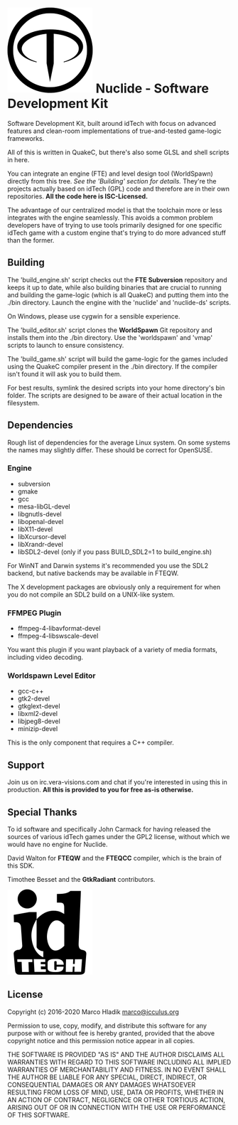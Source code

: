 # ![FTE Logo](doc/fte.svg) Nuclide - Software Development Kit 

Software Development Kit, built around idTech with focus on advanced features and
clean-room implementations of true-and-tested game-logic frameworks.

All of this is written in QuakeC, but there's also some GLSL and shell scripts
in here.

You can integrate an engine (FTE) and level design tool (WorldSpawn) directly from this tree. *See the 'Building' section for details.*
They're the projects actually based on idTech (GPL) code and therefore are in their own repositories.
**All the code here is ISC-Licensed.**

The advantage of our centralized model is that the toolchain more or less integrates
with the engine seamlessly. This avoids a common problem developers have of trying to
use tools primarily designed for one specific idTech game with a custom
engine that's trying to do more advanced stuff than the former.

## Building
The 'build_engine.sh' script checks out the **FTE Subversion** repository and keeps it up to date,
while also building binaries that are crucial to running and building the game-logic
(which is all QuakeC) and putting them into the ./bin directory.
Launch the engine with the 'nuclide' and 'nuclide-ds' scripts.

On Windows, please use cygwin for a sensible experience.

The 'build_editor.sh' script clones the **WorldSpawn** Git repository and installs them into the ./bin directory.
Use the 'worldspawn' and 'vmap' scripts to launch to ensure consistency.

The 'build_game.sh' script will build the game-logic for the games included
using the QuakeC compiler present in the ./bin directory.
If the compiler isn't found it will ask you to build them.

For best results, symlink the desired scripts into your home directory's bin folder.
The scripts are designed to be aware of their actual location in the filesystem.

## Dependencies

Rough list of dependencies for the average Linux system.
On some systems the names may slightly differ. These should be correct for OpenSUSE.

### Engine
* subversion
* gmake
* gcc
* mesa-libGL-devel
* libgnutls-devel
* libopenal-devel
* libX11-devel
* libXcursor-devel
* libXrandr-devel
* libSDL2-devel (only if you pass BUILD_SDL2=1 to build_engine.sh)

For WinNT and Darwin systems it's recommended you use the SDL2 backend, but native backends
may be available in FTEQW.

The X development packages are obviously only a requirement for when you do not compile an SDL2 build on a UNIX-like system.

### FFMPEG Plugin
* ffmpeg-4-libavformat-devel
* ffmpeg-4-libswscale-devel

You want this plugin if you want playback of a variety of media formats, including video decoding.

### Worldspawn Level Editor
* gcc-c++
* gtk2-devel
* gtkglext-devel
* libxml2-devel
* libjpeg8-devel
* minizip-devel

This is the only component that requires a C++ compiler. 

## Support
Join us on irc.vera-visions.com and chat if you're interested in using this in production.
**All this is provided to you for free as-is otherwise.**

## Special Thanks
To id software and specifically John Carmack for having released the sources of
various idTech games under the GPL2 license, without which we would have no engine for Nuclide.

David Walton for **FTEQW** and the **FTEQCC** compiler, which is the brain of this SDK.

Timothee Besset and the **GtkRadiant** contributors.

![idTech Logo](doc/idtech.svg)

## License
Copyright (c) 2016-2020 Marco Hladik <marco@icculus.org>

Permission to use, copy, modify, and distribute this software for any
purpose with or without fee is hereby granted, provided that the above
copyright notice and this permission notice appear in all copies.

THE SOFTWARE IS PROVIDED "AS IS" AND THE AUTHOR DISCLAIMS ALL WARRANTIES
WITH REGARD TO THIS SOFTWARE INCLUDING ALL IMPLIED WARRANTIES OF
MERCHANTABILITY AND FITNESS. IN NO EVENT SHALL THE AUTHOR BE LIABLE FOR
ANY SPECIAL, DIRECT, INDIRECT, OR CONSEQUENTIAL DAMAGES OR ANY DAMAGES
WHATSOEVER RESULTING FROM LOSS OF MIND, USE, DATA OR PROFITS, WHETHER
IN AN ACTION OF CONTRACT, NEGLIGENCE OR OTHER TORTIOUS ACTION, ARISING
OUT OF OR IN CONNECTION WITH THE USE OR PERFORMANCE OF THIS SOFTWARE.
